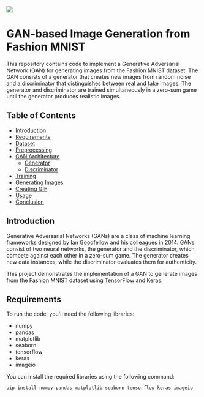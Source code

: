  <img src='https://github.com/suneelmeesalameher/GAN_SHIRT/blob/main/gan_generated_images.gif'>

# GAN-based Image Generation from Fashion MNIST





This repository contains code to implement a Generative Adversarial Network (GAN) for generating images from the Fashion MNIST dataset. The GAN consists of a generator that creates new images from random noise and a discriminator that distinguishes between real and fake images. The generator and discriminator are trained simultaneously in a zero-sum game until the generator produces realistic images.

## Table of Contents

- [Introduction](#introduction)
- [Requirements](#requirements)
- [Dataset](#dataset)
- [Preprocessing](#preprocessing)
- [GAN Architecture](#gan-architecture)
  - [Generator](#generator)
  - [Discriminator](#discriminator)
- [Training](#training)
- [Generating Images](#generating-images)
- [Creating GIF](#creating-gif)
- [Usage](#usage)
- [Conclusion](#conclusion)

## Introduction

Generative Adversarial Networks (GANs) are a class of machine learning frameworks designed by Ian Goodfellow and his colleagues in 2014. GANs consist of two neural networks, the generator and the discriminator, which compete against each other in a zero-sum game. The generator creates new data instances, while the discriminator evaluates them for authenticity.

This project demonstrates the implementation of a GAN to generate images from the Fashion MNIST dataset using TensorFlow and Keras.

## Requirements

To run the code, you'll need the following libraries:

- numpy
- pandas
- matplotlib
- seaborn
- tensorflow
- keras
- imageio

You can install the required libraries using the following command:

```bash
pip install numpy pandas matplotlib seaborn tensorflow keras imageio
